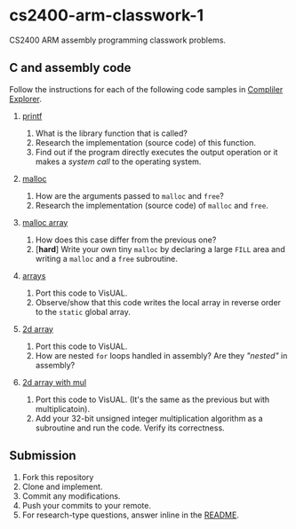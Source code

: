 # cs2400-arm-classwork-1

CS2400 ARM assembly programming classwork problems.

## C and assembly code

Follow the instructions for each of the following code samples in [Compliler Explorer](https://godbolt.org).

1. [printf](https://godbolt.org/z/y2YKew)
   1. What is the library function that is called?
   2. Research the implementation (source code) of this function.
   3. Find out if the program directly executes the output operation or it makes a *system call* to the operating system.
   
2. [malloc](https://godbolt.org/z/kAZX7x)
   1. How are the arguments passed to `malloc` and `free`?
   2. Research the implementation (source code) of `malloc` and `free`.
   
3. [malloc array](https://godbolt.org/z/bBl0zx)
   1. How does this case differ from the previous one?
   2. [**hard**] Write your own tiny `malloc` by declaring a large `FILL` area and writing a `malloc` and a `free` subroutine.
   
4. [arrays](https://godbolt.org/z/lcH006)
   1. Port this code to VisUAL.
   2. Observe/show that this code writes the local array in reverse order to the `static` global array.
   
5. [2d array](https://godbolt.org/z/Kr-Sn8)
   1. Port this code to VisUAL.
   2. How are nested `for` loops handled in assembly? Are they *"nested"* in assembly?
   
6. [2d array with mul](https://godbolt.org/z/cHwSTR)
   1. Port this code to VisUAL. (It's the same as the previous but with multiplicatoin).
   2. Add your 32-bit unsigned integer multiplication algorithm as a subroutine and run the code. Verify its correctness.

## Submission
1. Fork this repository
2. Clone and implement.
3. Commit any modifications.
4. Push your commits to your remote.
5. For research-type questions, answer inline in the [README](README.md).

